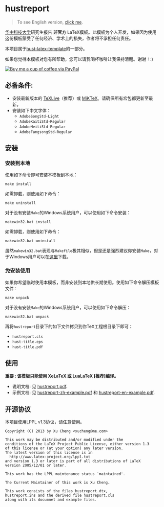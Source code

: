 hustreport
==========

>   To see English version, [click me](https://github.com/michael911009/hustreport/blob/master/README.md).

[华中科技大学](http://www.hust.edu.cn)研究生报告 **非官方** LaTeX模板。此模板为个人开发，如果因为使用这份模板蒙受了任何经济、学术上的损失，作者将不承担任何责任。

本项目属于[hust-latex-template](https://github.com/michael911009/hust-latex-template)的一部分。

如果您觉得本模板对您有所帮助，您可以请我喝杯咖啡让我保持清醒。谢谢！:)

[![Buy me a cup of coffee via PayPal](https://www.paypalobjects.com/en_US/i/btn/btn_donate_LG.gif)](https://www.paypal.com/cgi-bin/webscr?cmd=_donations&business=xucheng@me.com&lc=US&item_name=Donate%20this%20project&item_number=hustreport&no_note=0&currency_code=USD&bn=PP%2dDonationsBF%3abtn_donate_LG%2egif%3aNonHostedGuest)

## 必备条件:

* 安装最新版本的 [TeXLive](http://www.tug.org/texlive/)（推荐）或 [MiKTeX](http://miktex.org/)。请确保所有宏包都更新至最新。
* 安装如下中文字体：
    * `AdobeSongStd-Light`
    * `AdobeKaitiStd-Regular`
    * `AdobeHeitiStd-Regular`
    * `AdobeFangsongStd-Regular`

## 安装

### 安装到本地

使用如下命令即可安装本模板到本地：
```
make install
```
如需卸载，则使用如下命令：
```
make uninstall
```

对于没有安装`Make`的Windows系统用户，可以使用如下命令安装：
```
makewin32.bat install
```
如需卸载，则使用如下命令：
```
makewin32.bat uninstall
```
虽然`makewin32.bat`表现与`Makefile`极其相似，但是还是强烈建议你安装`Make`，对于Windows用户可以在[这里](http://gnuwin32.sourceforge.net/packages/make.htm)下载。

### 免安装使用

如果你希望临时使用本模板，而非安装到本地供长期使用。使用如下命令解压模板文件：
```
make unpack
```
对于没有安装`Make`的Windows系统用户，可以使用如下命令解压：
```
makewin32.bat unpack
```
再将`hustreport`目录下的如下文件拷贝到你TeX工程根目录下即可：
* `hustreport.cls`
* `hust-title.eps`
* `hust-title.pdf`

## 使用

**重要 : 该模板只能使用 XeLaTeX 或 LuaLaTeX [推荐]编译。**

* 说明文档: 见 [hustreport.pdf](https://github.com/michael911009/hustreport/raw/master/hustreport/hustreport.pdf).
* 示例文档: 见 [hustreport-zh-example.pdf](https://github.com/michael911009/hustreport/raw/master/hustreport/hustreport-zh-example.pdf) 和 [hustreport-en-example.pdf](https://github.com/michael911009/hustreport/raw/master/hustreport/hustreport-en-example.pdf).

## 开源协议

本项目使用LPPL v1.3协议，请任意使用。
```
Copyright (C) 2013 by Xu Cheng <xucheng@me.com>

This work may be distributed and/or modified under the
conditions of the LaTeX Project Public License, either version 1.3
of this license or (at your option) any later version.
The latest version of this license is in
  http://www.latex-project.org/lppl.txt
and version 1.3 or later is part of all distributions of LaTeX
version 2005/12/01 or later.

This work has the LPPL maintenance status `maintained'.

The Current Maintainer of this work is Xu Cheng.

This work consists of the files hustreport.dtx,
hustreport.ins and the derived file hustreport.cls 
along with its documnet and example files.
```